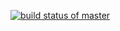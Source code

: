 [![build status of master](https://travis-ci.org/deng125125/GitHubApi567.svg?branch=master)](https://travis-ci.org/deng125125/GitHubApi567)
